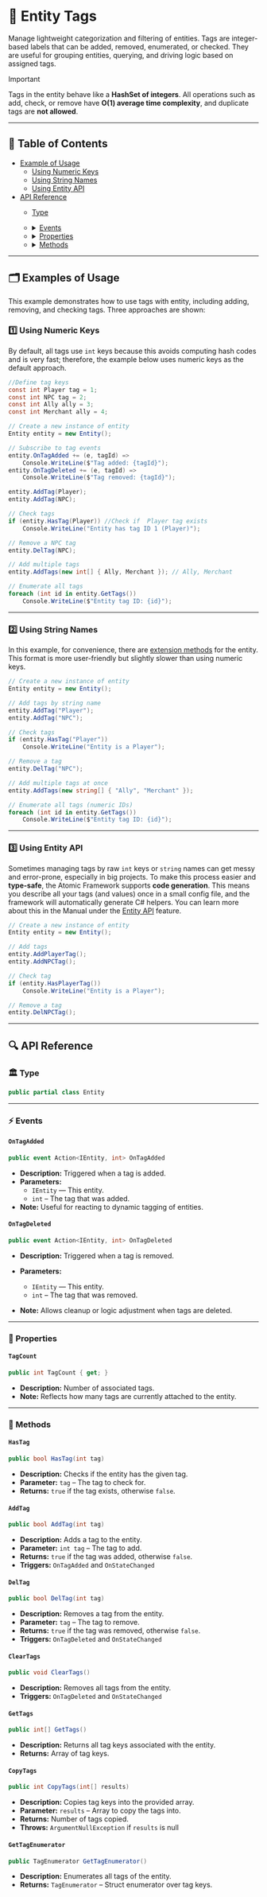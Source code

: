 # 🧩 Entity Tags

Manage lightweight categorization and filtering of entities. Tags are integer-based labels that can be added, removed,
enumerated, or checked. They are useful for grouping entities, querying, and driving logic based on assigned tags.

> [!IMPORTANT]
> Tags in the entity behave like a **HashSet of integers**. All operations such as add, check, or remove have **O(1)
> average time complexity**, and duplicate tags are **not allowed**.

---


## 📑 Table of Contents

- [Example of Usage](#-examples-of-usage)
  - [Using Numeric Keys](#ex1)
  - [Using String Names](#ex2)
  - [Using Entity API](#ex3)
- [API Reference](#-api-reference)
  - [Type](#-type)
  - <details>
    <summary><a href="#-events">Events</a></summary>

    - [OnTagAdded](#ontagadded)
    - [OnTagDeleted](#ontagdeleted)

    </details>
  - <details>
    <summary><a href="#-properties">Properties</a></summary>

    - [TagCount](#tagcount)

    </details>
  - <details>
    <summary><a href="#-methods">Methods</a></summary>

    - [HasTag(int)](#hastagint)
    - [AddTag(int)](#addtagint)
    - [DelTag(int)](#deltagint)
    - [ClearTags()](#cleartags)
    - [GetTags()](#gettags)
    - [CopyTags(int[])](#copytagsint)
    - [GetTagEnumerator()](#gettagenumerator)

    </details>
---

## 🗂 Examples of Usage

This example demonstrates how to use tags with entity, including adding, removing, and checking tags. Three
approaches are shown:

<div id="ex1"></div>

### 1️⃣ Using Numeric Keys

By default, all tags use `int` keys because this avoids computing hash codes and is very fast; therefore, the example
below uses numeric keys as the default approach.

```csharp
//Define tag keys
const int Player tag = 1;
const int NPC tag = 2;
const int Ally ally = 3;
const int Merchant ally = 4;

// Create a new instance of entity
Entity entity = new Entity();

// Subscribe to tag events
entity.OnTagAdded += (e, tagId) => 
    Console.WriteLine($"Tag added: {tagId}");
entity.OnTagDeleted += (e, tagId) => 
    Console.WriteLine($"Tag removed: {tagId}");

entity.AddTag(Player);
entity.AddTag(NPC);

// Check tags
if (entity.HasTag(Player)) //Check if  Player tag exists
    Console.WriteLine("Entity has tag ID 1 (Player)");

// Remove a NPC tag
entity.DelTag(NPC);

// Add multiple tags
entity.AddTags(new int[] { Ally, Merchant }); // Ally, Merchant

// Enumerate all tags
foreach (int id in entity.GetTags())
    Console.WriteLine($"Entity tag ID: {id}");
```

---

<div id="ex2"></div>

### 2️⃣ Using String Names

In this example, for convenience, there are [extension methods](ExtensionsTags.md) for the entity. This format is more
user-friendly but slightly slower than using numeric keys.

```csharp
// Create a new instance of entity
Entity entity = new Entity();

// Add tags by string name
entity.AddTag("Player");
entity.AddTag("NPC");

// Check tags
if (entity.HasTag("Player"))
    Console.WriteLine("Entity is a Player");

// Remove a tag
entity.DelTag("NPC");

// Add multiple tags at once
entity.AddTags(new string[] { "Ally", "Merchant" });

// Enumerate all tags (numeric IDs)
foreach (int id in entity.GetTags())
    Console.WriteLine($"Entity tag ID: {id}");
```

---

<div id="ex3"></div>

### 3️⃣ Using Entity API

Sometimes managing tags by raw `int` keys or `string` names can get messy and error-prone, especially in big projects.
To make this process easier and **type-safe**, the Atomic Framework supports **code generation**.
This means you describe all your tags (and values) once in a small config file, and the framework will automatically
generate C# helpers. You can learn more about this in the Manual under
the [Entity API](../EntityAPI/Manual.md) feature.

```csharp
// Create a new instance of entity
Entity entity = new Entity();

// Add tags
entity.AddPlayerTag();
entity.AddNPCTag();

// Check tag
if (entity.HasPlayerTag())
    Console.WriteLine("Entity is a Player");

// Remove a tag
entity.DelNPCTag();
```

---

## 🔍 API Reference

### 🏛️ Type <div id="-type"></div>

```csharp
public partial class Entity
```

---

### ⚡ Events

#### `OnTagAdded`

```csharp
public event Action<IEntity, int> OnTagAdded
```

- **Description:** Triggered when a tag is added.
- **Parameters:**
    - `IEntity` — This entity.
    - `int` – The tag that was added.
- **Note:** Useful for reacting to dynamic tagging of entities.

#### `OnTagDeleted`

```csharp
public event Action<IEntity, int> OnTagDeleted
```

- **Description:** Triggered when a tag is removed.
- **Parameters:**
    - `IEntity` — This entity.
    - `int` – The tag that was removed.

- **Note:** Allows cleanup or logic adjustment when tags are deleted.

---

### 🔑 Properties

#### `TagCount`

```csharp
public int TagCount { get; }
```

- **Description:** Number of associated tags.
- **Note:** Reflects how many tags are currently attached to the entity.

---

### 🏹 Methods

#### `HasTag`

```csharp
public bool HasTag(int tag)
```

- **Description:** Checks if the entity has the given tag.
- **Parameter:** `tag` – The tag to check for.
- **Returns:** `true` if the tag exists, otherwise `false`.

#### `AddTag`

```csharp
public bool AddTag(int tag)
```

- **Description:** Adds a tag to the entity.
- **Parameter:** `int tag` – The tag to add.
- **Returns:** `true` if the tag was added, otherwise `false`.
- **Triggers:** `OnTagAdded` and `OnStateChanged`

#### `DelTag`

```csharp
public bool DelTag(int tag)
```

- **Description:** Removes a tag from the entity.
- **Parameter:** `tag` – The tag to remove.
- **Returns:** `true` if the tag was removed, otherwise `false`.
- **Triggers:** `OnTagDeleted` and `OnStateChanged`

#### `ClearTags`

```csharp
public void ClearTags()
```

- **Description:** Removes all tags from the entity.
- **Triggers:** `OnTagDeleted` and `OnStateChanged`

#### `GetTags`

```csharp
public int[] GetTags()
```

- **Description:** Returns all tag keys associated with the entity.
- **Returns:** Array of tag keys.

#### `CopyTags`

```csharp
public int CopyTags(int[] results)
```

- **Description:** Copies tag keys into the provided array.
- **Parameter:** `results` – Array to copy the tags into.
- **Returns:** Number of tags copied.
- **Throws:** `ArgumentNullException` if `results` is null

#### `GetTagEnumerator`

```csharp
public TagEnumerator GetTagEnumerator()
```

- **Description:** Enumerates all tags of the entity.
- **Returns:** `TagEnumerator` – Struct enumerator over tag keys.